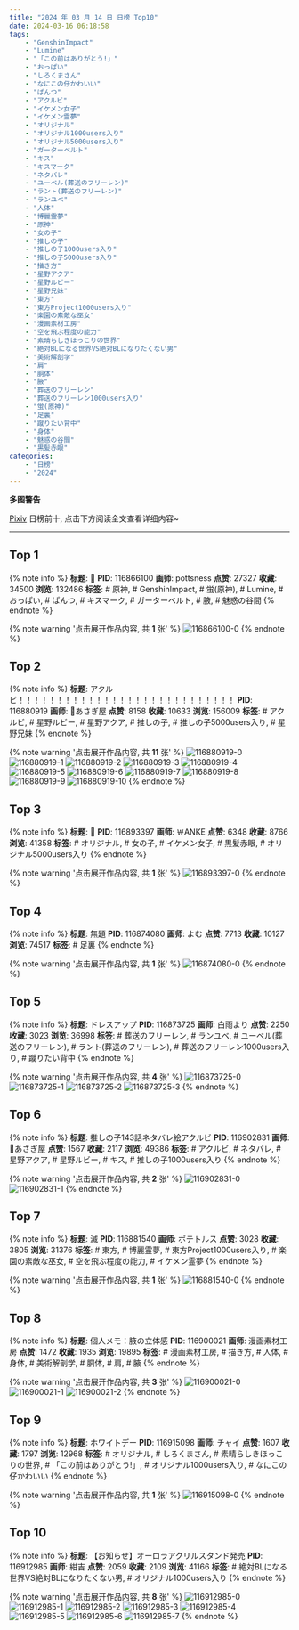 ```yaml
---
title: "2024 年 03 月 14 日 日榜 Top10"
date: 2024-03-16 06:18:58
tags:
    - "GenshinImpact"
    - "Lumine"
    - "「この前はありがとう!」"
    - "おっぱい"
    - "しろくまさん"
    - "なにこの仔かわいい"
    - "ぱんつ"
    - "アクルビ"
    - "イケメン女子"
    - "イケメン霊夢"
    - "オリジナル"
    - "オリジナル1000users入り"
    - "オリジナル5000users入り"
    - "ガーターベルト"
    - "キス"
    - "キスマーク"
    - "ネタバレ"
    - "ユーベル(葬送のフリーレン)"
    - "ラント(葬送のフリーレン)"
    - "ランユベ"
    - "人体"
    - "博麗霊夢"
    - "原神"
    - "女の子"
    - "推しの子"
    - "推しの子1000users入り"
    - "推しの子5000users入り"
    - "描き方"
    - "星野アクア"
    - "星野ルビー"
    - "星野兄妹"
    - "東方"
    - "東方Project1000users入り"
    - "楽園の素敵な巫女"
    - "漫画素材工房"
    - "空を飛ぶ程度の能力"
    - "素晴らしきほっこりの世界"
    - "絶対BLになる世界VS絶対BLになりたくない男"
    - "美術解剖学"
    - "肩"
    - "胴体"
    - "腋"
    - "葬送のフリーレン"
    - "葬送のフリーレン1000users入り"
    - "蛍(原神)"
    - "足裏"
    - "蹴りたい背中"
    - "身体"
    - "魅惑の谷間"
    - "黒髪赤眼"
categories:
    - "日榜"
    - "2024"
---
```


<i class="fa fa-triangle-exclamation"></i>**多图警告**<i class="fa fa-triangle-exclamation"></i>

[Pixiv](https://www.pixiv.net/) 日榜前十, 点击下方阅读全文查看详细内容~

<!-- more -->

---

## Top 1

{% note info %}
**标题**: 💋
**PID**: 116866100 **画师**: pottsness
**点赞**: 27327 **收藏**: 34500 **浏览**: 132486
**标签**: # 原神, # GenshinImpact, # 蛍(原神), # Lumine, # おっぱい, # ぱんつ, # キスマーク, # ガーターベルト, # 腋, # 魅惑の谷間
{% endnote %}

{% note warning '点击展开作品内容, 共 **1** 张' %}
![116866100-0](https://i.pixiv.re/img-original/img/2024/03/13/00/00/32/116866100_p0.jpg)
{% endnote %}

## Top 2

{% note info %}
**标题**: アクルビ！！！！！！！！！！！！！！！！！！！！！！！！！！！！
**PID**: 116880919 **画师**: 🍼あさぎ屋
**点赞**: 8158 **收藏**: 10633 **浏览**: 156009
**标签**: # アクルビ, # 星野ルビー, # 星野アクア, # 推しの子, # 推しの子5000users入り, # 星野兄妹
{% endnote %}

{% note warning '点击展开作品内容, 共 **11** 张' %}
![116880919-0](https://i.pixiv.re/img-original/img/2024/03/13/16/48/48/116880919_p0.jpg)
![116880919-1](https://i.pixiv.re/img-original/img/2024/03/13/16/48/48/116880919_p1.jpg)
![116880919-2](https://i.pixiv.re/img-original/img/2024/03/13/16/48/48/116880919_p2.jpg)
![116880919-3](https://i.pixiv.re/img-original/img/2024/03/13/16/48/48/116880919_p3.jpg)
![116880919-4](https://i.pixiv.re/img-original/img/2024/03/13/16/48/48/116880919_p4.jpg)
![116880919-5](https://i.pixiv.re/img-original/img/2024/03/13/16/48/48/116880919_p5.jpg)
![116880919-6](https://i.pixiv.re/img-original/img/2024/03/13/16/48/48/116880919_p6.jpg)
![116880919-7](https://i.pixiv.re/img-original/img/2024/03/13/16/48/48/116880919_p7.jpg)
![116880919-8](https://i.pixiv.re/img-original/img/2024/03/13/16/48/48/116880919_p8.jpg)
![116880919-9](https://i.pixiv.re/img-original/img/2024/03/13/16/48/48/116880919_p9.jpg)
![116880919-10](https://i.pixiv.re/img-original/img/2024/03/13/16/48/48/116880919_p10.jpg)
{% endnote %}

## Top 3

{% note info %}
**标题**: 🖤
**PID**: 116893397 **画师**: ￦ANKE
**点赞**: 6348 **收藏**: 8766 **浏览**: 41358
**标签**: # オリジナル, # 女の子, # イケメン女子, # 黒髪赤眼, # オリジナル5000users入り
{% endnote %}

{% note warning '点击展开作品内容, 共 **1** 张' %}
![116893397-0](https://i.pixiv.re/img-original/img/2024/03/14/00/00/26/116893397_p0.jpg)
{% endnote %}

## Top 4

{% note info %}
**标题**: 無題
**PID**: 116874080 **画师**: よむ
**点赞**: 7713 **收藏**: 10127 **浏览**: 74517
**标签**: # 足裏
{% endnote %}

{% note warning '点击展开作品内容, 共 **1** 张' %}
![116874080-0](https://i.pixiv.re/img-original/img/2024/03/13/08/52/43/116874080_p0.png)
{% endnote %}

## Top 5

{% note info %}
**标题**: ドレスアップ
**PID**: 116873725 **画师**: 白雨より
**点赞**: 2250 **收藏**: 3023 **浏览**: 36998
**标签**: # 葬送のフリーレン, # ランユベ, # ユーベル(葬送のフリーレン), # ラント(葬送のフリーレン), # 葬送のフリーレン1000users入り, # 蹴りたい背中
{% endnote %}

{% note warning '点击展开作品内容, 共 **4** 张' %}
![116873725-0](https://i.pixiv.re/img-original/img/2024/03/14/18/28/45/116873725_p0.png)
![116873725-1](https://i.pixiv.re/img-original/img/2024/03/14/18/28/45/116873725_p1.png)
![116873725-2](https://i.pixiv.re/img-original/img/2024/03/14/18/28/45/116873725_p2.png)
![116873725-3](https://i.pixiv.re/img-original/img/2024/03/14/18/28/45/116873725_p3.png)
{% endnote %}

## Top 6

{% note info %}
**标题**: 推しの子143話ネタバレ絵アクルビ
**PID**: 116902831 **画师**: 🍼あさぎ屋
**点赞**: 1567 **收藏**: 2117 **浏览**: 49386
**标签**: # アクルビ, # ネタバレ, # 星野アクア, # 星野ルビー, # キス, # 推しの子1000users入り
{% endnote %}

{% note warning '点击展开作品内容, 共 **2** 张' %}
![116902831-0](https://i.pixiv.re/img-original/img/2024/03/14/09/51/24/116902831_p0.jpg)
![116902831-1](https://i.pixiv.re/img-original/img/2024/03/14/09/51/24/116902831_p1.jpg)
{% endnote %}

## Top 7

{% note info %}
**标题**: 滅
**PID**: 116881540 **画师**: ポテトルス
**点赞**: 3028 **收藏**: 3805 **浏览**: 31376
**标签**: # 東方, # 博麗霊夢, # 東方Project1000users入り, # 楽園の素敵な巫女, # 空を飛ぶ程度の能力, # イケメン霊夢
{% endnote %}

{% note warning '点击展开作品内容, 共 **1** 张' %}
![116881540-0](https://i.pixiv.re/img-original/img/2024/03/13/17/17/02/116881540_p0.jpg)
{% endnote %}

## Top 8

{% note info %}
**标题**: 個人メモ：腋の立体感
**PID**: 116900021 **画师**: 漫画素材工房
**点赞**: 1472 **收藏**: 1935 **浏览**: 19895
**标签**: # 漫画素材工房, # 描き方, # 人体, # 身体, # 美術解剖学, # 胴体, # 肩, # 腋
{% endnote %}

{% note warning '点击展开作品内容, 共 **3** 张' %}
![116900021-0](https://i.pixiv.re/img-original/img/2024/03/14/06/00/09/116900021_p0.jpg)
![116900021-1](https://i.pixiv.re/img-original/img/2024/03/14/06/00/09/116900021_p1.jpg)
![116900021-2](https://i.pixiv.re/img-original/img/2024/03/14/06/00/09/116900021_p2.jpg)
{% endnote %}

## Top 9

{% note info %}
**标题**: ホワイトデー
**PID**: 116915098 **画师**: チャイ
**点赞**: 1607 **收藏**: 1797 **浏览**: 12968
**标签**: # オリジナル, # しろくまさん, # 素晴らしきほっこりの世界, # 「この前はありがとう!」, # オリジナル1000users入り, # なにこの仔かわいい
{% endnote %}

{% note warning '点击展开作品内容, 共 **1** 张' %}
![116915098-0](https://i.pixiv.re/img-original/img/2024/03/14/20/30/03/116915098_p0.png)
{% endnote %}

## Top 10

{% note info %}
**标题**: 【お知らせ】オーロラアクリルスタンド発売
**PID**: 116912985 **画师**: 紺吉
**点赞**: 2059 **收藏**: 2109 **浏览**: 41166
**标签**: # 絶対BLになる世界VS絶対BLになりたくない男, # オリジナル1000users入り
{% endnote %}

{% note warning '点击展开作品内容, 共 **8** 张' %}
![116912985-0](https://i.pixiv.re/img-original/img/2024/03/14/19/20/10/116912985_p0.jpg)
![116912985-1](https://i.pixiv.re/img-original/img/2024/03/14/19/20/10/116912985_p1.jpg)
![116912985-2](https://i.pixiv.re/img-original/img/2024/03/14/19/20/10/116912985_p2.jpg)
![116912985-3](https://i.pixiv.re/img-original/img/2024/03/14/19/20/10/116912985_p3.jpg)
![116912985-4](https://i.pixiv.re/img-original/img/2024/03/14/19/20/10/116912985_p4.jpg)
![116912985-5](https://i.pixiv.re/img-original/img/2024/03/14/19/20/10/116912985_p5.jpg)
![116912985-6](https://i.pixiv.re/img-original/img/2024/03/14/19/20/10/116912985_p6.jpg)
![116912985-7](https://i.pixiv.re/img-original/img/2024/03/14/19/20/10/116912985_p7.jpg)
{% endnote %}
